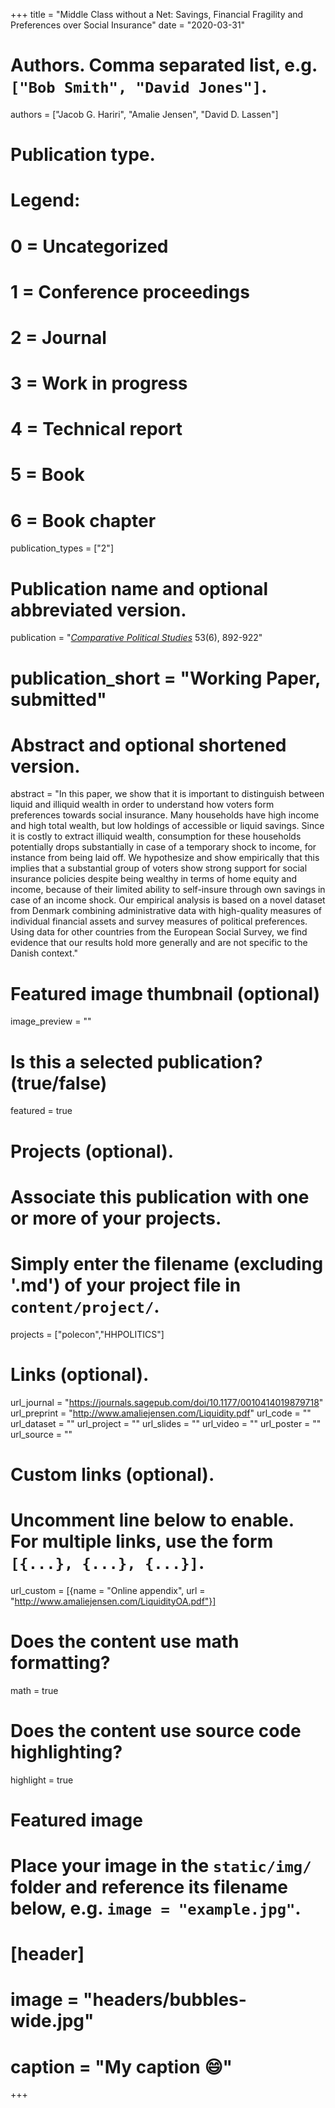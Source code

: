 +++
title = "Middle Class without a Net: Savings, Financial Fragility and Preferences over Social Insurance"
date = "2020-03-31"

# Authors. Comma separated list, e.g. `["Bob Smith", "David Jones"]`.
authors = ["Jacob G. Hariri", "Amalie Jensen", "David D. Lassen"]

# Publication type.
# Legend:
# 0 = Uncategorized
# 1 = Conference proceedings
# 2 = Journal
# 3 = Work in progress
# 4 = Technical report
# 5 = Book
# 6 = Book chapter
publication_types = ["2"]

# Publication name and optional abbreviated version.
publication = "[*Comparative Political Studies*](https://journals.sagepub.com/doi/10.1177/0010414019879718) 53(6), 892-922"
# publication_short = "Working Paper, submitted"

# Abstract and optional shortened version.
abstract = "In this paper, we show that it is important to distinguish between liquid and illiquid wealth in order to understand how voters form preferences towards social insurance. Many households have high income and high total wealth, but low holdings of accessible or liquid savings. Since it is costly to extract illiquid wealth, consumption for these households potentially drops substantially in case of a temporary shock to income, for instance from being laid off. We hypothesize and show empirically that this implies that a substantial group of voters show strong support for social insurance policies despite being wealthy in terms of home equity and income, because of their limited ability to self-insure through own savings in case of an income shock. Our empirical analysis is based on a novel dataset from Denmark combining administrative data with high-quality measures of individual financial assets and survey measures of political preferences. Using data for other countries from the European Social Survey, we find evidence that our results hold more generally and are not specific to the Danish context."

# Featured image thumbnail (optional)
image_preview = ""

# Is this a selected publication? (true/false)
featured = true

# Projects (optional).
#   Associate this publication with one or more of your projects.
#   Simply enter the filename (excluding '.md') of your project file in `content/project/`.
projects = ["polecon","HHPOLITICS"]

# Links (optional).
url_journal = "https://journals.sagepub.com/doi/10.1177/0010414019879718"
url_preprint = "http://www.amaliejensen.com/Liquidity.pdf"
url_code = ""
url_dataset = ""
url_project = ""
url_slides = ""
url_video = ""
url_poster = ""
url_source = ""

# Custom links (optional).
#   Uncomment line below to enable. For multiple links, use the form `[{...}, {...}, {...}]`.
url_custom = [{name = "Online appendix", url = "http://www.amaliejensen.com/LiquidityOA.pdf"}]

# Does the content use math formatting?
math = true

# Does the content use source code highlighting?
highlight = true

# Featured image
# Place your image in the `static/img/` folder and reference its filename below, e.g. `image = "example.jpg"`.
# [header]
# image = "headers/bubbles-wide.jpg"
# caption = "My caption :smile:"

+++
